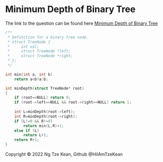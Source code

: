 # Minimum Depth of Binary Tree

The link to the question can be found here [Minimum Depth of Binary Tree](https://leetcode.com/problems/minimum-depth-of-binary-tree/)

```c
/**
 * Definition for a binary tree node.
 * struct TreeNode {
 *     int val;
 *     struct TreeNode *left;
 *     struct TreeNode *right;
 * };
 */

int min(int a, int b)
    return a<b?a:b;

int minDepth(struct TreeNode* root)
{
    if (root==NULL) return 0;
    if (root->left==NULL && root->right==NULL) return 1;
    
    int L=minDepth(root->left);
    int R=minDepth(root->right);
    if (L!=0 && R!=0)
        return min(L,R)+1;
    else if (L)
        return L+1;
    return R+1;
}
```

Copyright © 2022 Ng Tze Kean, Github @HiIAmTzeKean
